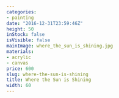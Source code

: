 ```yaml
---
categories:
- painting
date: "2016-12-31T23:59:46Z"
height: 50
inStock: false
isVisible: false
mainImage: where_the_sun_is_shining.jpg
materials:
- acrylic
- canvas
price: 600
slug: where-the-sun-is-shining
title: Where the Sun is Shining
width: 60
---
```


